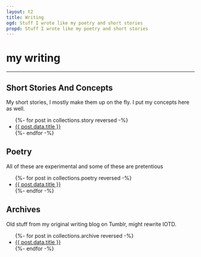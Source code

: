 ```yaml
---
layout: t2
title: Writing
ogd: Stuff I wrote like my poetry and short stories
propd: Stuff I wrote like my poetry and short stories
---
```


# my writing

---
## Short Stories And Concepts <i class="ph ph-notebook"></i>
My short stories, I mostly make them up on the fly. I put my concepts here as well.

<ul>
{%- for post in collections.story reversed -%}
  <li><a href="{{ post.url }}">{{ post.data.title }}</a></li>
{%- endfor -%}
</ul>

## Poetry <i class="ph ph-scroll"></i>
All of these are experimental and some of these are pretentious

<ul>
{%- for post in collections.poetry reversed -%}
  <li><a href="{{ post.url }}">{{ post.data.title }}</a></li>
{%- endfor -%}
</ul>

## Archives <i class="ph ph-archive"></i>
Old stuff from my original writing blog on Tumblr, might rewrite IOTD.

<ul>
{%- for post in collections.archive reversed -%}
  <li><a href="{{ post.url }}">{{ post.data.title }}</a></li>
{%- endfor -%}
</ul>